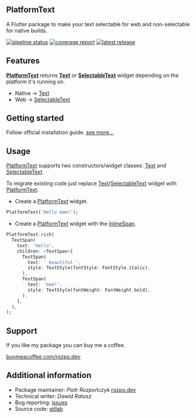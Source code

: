 <!-- 
This README describes the package. If you publish this package to pub.dev,
this README's contents appear on the landing page for your package.
asdadasd
For information about how to write a good package README, see the guide for
[writing package pages](https://dart.dev/guides/libraries/writing-package-pages). 

For general information about developing packages, see the Dart guide for
[creating packages](https://dart.dev/guides/libraries/create-library-packages)
and the Flutter guide for
[developing packages and plugins](https://flutter.dev/developing-packages). 
-->

## PlatformText

A Flutter package to make your text selectable for web and non-selectable for native builds.

[![pipeline status](https://gitlab.com/rozpo.dev/platform_text/badges/main/pipeline.svg)](https://gitlab.com/rozpo.dev/platform_text)
[![coverage report](https://gitlab.com/rozpo.dev/platform_text/badges/main/coverage.svg)](https://gitlab.com/rozpo.dev/platform_text/-/jobs)
[![latest release](https://gitlab.com/rozpo.dev/platform_text/-/badges/release.svg)](https://gitlab.com/rozpo.dev/platform_text/-/releases)

## Features

[__PlatformText__](https://pub.dev/documentation/platform_text/latest/platform_text/PlatformText-class.html) returns [__Text__](https://api.flutter.dev/flutter/widgets/Text-class.html) or [__SelectableText__](https://api.flutter.dev/flutter/material/SelectableText-class.html) widget depending on the platform it's running on.
- Native &rarr; [Text](https://api.flutter.dev/flutter/widgets/Text-class.html)
- Web &rarr; [SelectableText](https://api.flutter.dev/flutter/material/SelectableText-class.html)

## Getting started

Follow official installation guide. [see more...](https://pub.dev/packages/platform_text/install)

## Usage

[PlatformText](https://pub.dev/documentation/platform_text/latest/platform_text/PlatformText-class.html) supports two constructors/widget classes: [Text](https://api.flutter.dev/flutter/widgets/Text-class.html) and [SelectableText](https://api.flutter.dev/flutter/material/SelectableText-class.html).

To migrate existing code just replace [Text](https://api.flutter.dev/flutter/widgets/Text-class.html)/[SelectableText](https://api.flutter.dev/flutter/material/SelectableText-class.html) widget with [PlatformText](https://pub.dev/documentation/platform_text/latest/platform_text/PlatformText-class.html).

- Create a [PlatformText](https://pub.dev/documentation/platform_text/latest/platform_text/PlatformText-class.html) widget.

```dart
PlatformText('Hello mom!');
```

- Create a [PlatformText](https://pub.dev/documentation/platform_text/latest/platform_text/PlatformText-class.html) widget with the [InlineSpan](https://api.flutter.dev/flutter/painting/InlineSpan-class.html).

```dart
PlatformText.rich(
  TextSpan(
    text: 'Hello',
    children: <TextSpan>[
      TextSpan(
        text: ' beautiful ',
        style: TextStyle(fontStyle: FontStyle.italic),
      ),
      TextSpan(
        text: 'mom!',
        style: TextStyle(fontWeight: FontWeight.bold),
      ),
    ],
  ),
);
```
## Support

If you like my package you can buy me a coffee.

[buymeacoffee.com/rozpo.dev](https://www.buymeacoffee.com/rozpo.dev)

## Additional information

- Package maintainer: _Piotr Rozpończyk_ [rozpo.dev](https://rozpo.dev)
- Technical writer: _Dawid Ratusz_
- Bug reporting: [issues](https://gitlab.com/rozpo.dev/platform_text/-/issues)
- Source code: [gitlab](https://gitlab.com/rozpo.dev/platform_text)

